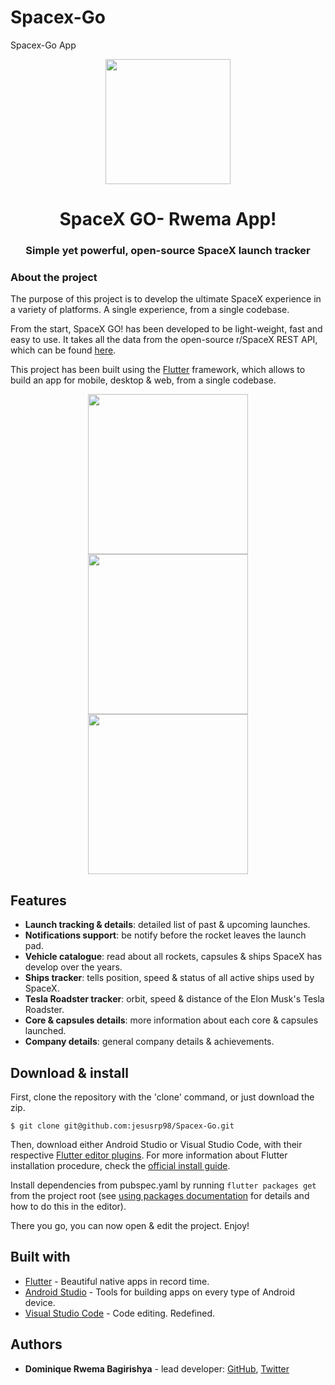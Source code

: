 # Spacex-Go
Spacex-Go App

<p align="center">
  <img src="https://raw.githubusercontent.com/jesusrp98/spacex-go/master/screenshots/icon.png" width="200">
</p>
<h1 align="center">SpaceX GO- Rwema App!</h1>
<h3 align="center">Simple yet powerful, open-source SpaceX launch tracker</h3>


### About the project

The purpose of this project is to develop the ultimate SpaceX experience in a variety of platforms. A single experience, from a single codebase.

From the start, SpaceX GO! has been developed to be light-weight, fast and easy to use. It takes all the data from the open-source r/SpaceX REST API, which can be found [here](https://github.com/r-spacex/SpaceX-API).

This project has been built using the [Flutter](https://flutter.io/) framework, which allows to build an app for mobile, desktop & web, from a single codebase.

<p align="center">
  <img src="https://raw.githubusercontent.com/jesusrp98/spacex-go/master/screenshots/0.jpg" width="256" hspace="4">
  <img src="https://raw.githubusercontent.com/jesusrp98/spacex-go/master/screenshots/1.jpg" width="256" hspace="4">
  <img src="https://raw.githubusercontent.com/jesusrp98/spacex-go/master/screenshots/2.jpg" width="256" hspace="4">
</p>

## Features

- **Launch tracking & details**: detailed list of past & upcoming launches.
- **Notifications support**: be notify before the rocket leaves the launch pad.
- **Vehicle catalogue**: read about all rockets, capsules & ships SpaceX has develop over the years.
- **Ships tracker**: tells position, speed & status of all active ships used by SpaceX.
- **Tesla Roadster tracker**: orbit, speed & distance of the Elon Musk's Tesla Roadster.
- **Core & capsules details**: more information about each core & capsules launched.
- **Company details**: general company details & achievements.

## Download & install

First, clone the repository with the 'clone' command, or just download the zip.

```
$ git clone git@github.com:jesusrp98/Spacex-Go.git
```

Then, download either Android Studio or Visual Studio Code, with their respective [Flutter editor plugins](https://flutter.io/get-started/editor/). For more information about Flutter installation procedure, check the [official install guide](https://flutter.io/get-started/install/).

Install dependencies from pubspec.yaml by running `flutter packages get` from the project root (see [using packages documentation](https://flutter.io/using-packages/#adding-a-package-dependency-to-an-app) for details and how to do this in the editor).

There you go, you can now open & edit the project. Enjoy!

## Built with

- [Flutter](https://flutter.dev/) - Beautiful native apps in record time.
- [Android Studio](https://developer.android.com/studio/index.html/) - Tools for building apps on every type of Android device.
- [Visual Studio Code](https://code.visualstudio.com/) - Code editing. Redefined.

## Authors

- **Dominique Rwema Bagirishya** - lead developer: [GitHub](https://github.com/rwema3), [Twitter](https://twitter.com/R_w_e_m_a)